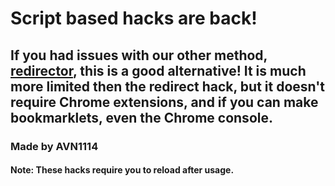 # Script based hacks are back!
## If you had issues with our other method, [redirector](https://github.com/Prodigy-Hacking/ProdigyMathGameHacking/wiki/Redirect-Hack), this is a good alternative! It is much more limited then the redirect hack, but it doesn't require Chrome extensions, and if you can make bookmarklets, even the Chrome console.

### Made by AVN1114

#### Note: These hacks require you to reload after usage.